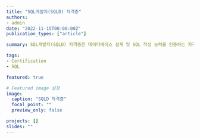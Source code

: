 ```yaml
---
title: "SQL개발자(SQLD) 자격증"
authors:
- admin
date: "2022-11-15T00:00:00Z"
publication_types: ["article"]

summary: SQL개발자(SQLD) 자격증은 데이터베이스 설계 및 SQL 작성 능력을 인증하는 자격증입니다.

tags:
- Certification
- SQL

featured: true

# Featured image 설정
image:
  caption: "SQLD 자격증"
  focal_point: ""
  preview_only: false

projects: []
slides: ""
---
```


